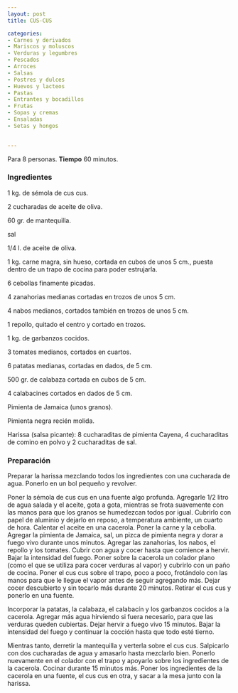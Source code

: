 ```yaml
---
layout: post
title: CUS-CUS

categories:
- Carnes y derivados
- Mariscos y moluscos
- Verduras y legumbres
- Pescados
- Arroces
- Salsas
- Postres y dulces
- Huevos y lacteos
- Pastas
- Entrantes y bocadillos
- Frutas
- Sopas y cremas
- Ensaladas
- Setas y hongos
 

---
```

Para 8 personas.
<b>Tiempo</b> 60 minutos.

<h3>Ingredientes</h3>

1 kg. de sémola de cus cus.

2 cucharadas de aceite de oliva.

60 gr. de mantequilla.

sal

1/4 l. de aceite de oliva.

1 kg. carne magra, sin hueso, cortada en cubos de unos 5 cm., puesta dentro de un trapo de cocina para poder estrujarla.

6 cebollas finamente picadas.

4 zanahorias medianas cortadas en trozos de unos 5 cm.

4 nabos medianos, cortados también en trozos de unos 5 cm.

1 repollo, quitado el centro y cortado en trozos.

1 kg. de garbanzos cocidos.

3 tomates medianos, cortados en cuartos.

6 patatas medianas, cortadas en dados, de 5 cm.

500 gr. de calabaza cortada en cubos de 5 cm.

4 calabacines cortados en dados de 5 cm.

Pimienta de Jamaica (unos granos).

Pimienta negra recién molida.

Harissa (salsa picante): 8 cucharaditas de pimienta Cayena, 4 cucharaditas de comino en polvo y 2 cucharaditas de sal.

<h3>Preparación</h3>

Preparar la harissa mezclando todos los ingredientes con una cucharada de agua. Ponerlo en un bol pequeño y revolver.

Poner la sémola de cus cus en una fuente algo profunda. Agregarle 1/2 litro de agua salada y el aceite, gota a gota, mientras se frota suavemente con las manos para que los granos se humedezcan todos por igual. Cubrirlo con papel de aluminio y dejarlo en reposo, a temperatura ambiente, un cuarto de hora. Calentar el aceite en una cacerola. Poner la carne y la cebolla. Agregar la pimienta de Jamaica, sal, un pizca de pimienta negra y dorar a fuego vivo durante unos minutos. Agregar las zanahorias, los nabos, el repollo y los tomates. Cubrir con agua y cocer hasta que comience a hervir. Bajar la intensidad del fuego. Poner sobre la cacerola un colador plano (como el que se utiliza para cocer verduras al vapor) y cubrirlo con un paño de cocina. Poner el cus cus sobre el trapo, poco a poco, frotándolo con las manos para que le llegue el vapor antes de seguir agregando más. Dejar cocer descubierto y sin tocarlo más durante 20 minutos. Retirar el cus cus y ponerlo en una fuente.

Incorporar la patatas, la calabaza, el calabacín y los garbanzos cocidos a la cacerola. Agregar más agua hirviendo si fuera necesario, para que las verduras queden cubiertas. Dejar hervir a fuego vivo 15 minutos. Bajar la intensidad del fuego y continuar la cocción hasta que todo esté tierno.

Mientras tanto, derretir la mantequilla y verterla sobre el cus cus. Salpicarlo con dos cucharadas de agua y amasarlo hasta mezclarlo bien. Ponerlo nuevamente en el colador con el trapo y apoyarlo sobre los ingredientes de la cacerola. Cocinar durante 15 minutos más. Poner los ingredientes de la cacerola en una fuente, el cus cus en otra, y sacar a la mesa junto con la harissa.

